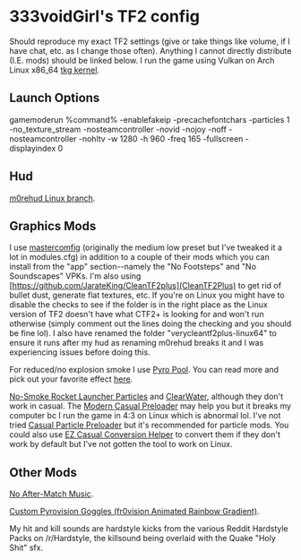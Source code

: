 # 333voidGirl's TF2 config
Should reproduce my exact TF2 settings (give or take things like volume, if I have chat, etc. as I change those often). Anything I cannot directly distribute (I.E. mods) should be linked below. I run the game using Vulkan on Arch Linux x86_64 [tkg kernel](https://github.com/Frogging-Family/linux-tkg). 

## Launch Options
gamemoderun %command% -enablefakeip -precachefontchars -particles 1 -no_texture_stream -nosteamcontroller -novid -nojoy -noff -nosteamcontroller -nohltv -w 1280 -h 960 -freq 165 -fullscreen -displayindex 0

## Hud
[m0rehud Linux branch](https://github.com/Hypnootize/m0rehud/tree/linux). 

## Graphics Mods
I use [mastercomfig](https://comfig.app/) (originally the medium low preset but I've tweaked it a lot in modules.cfg) in addition to a couple of their mods which you can install from the "app" section--namely the "No Footsteps" and "No Soundscapes" VPKs. I'm also using [https://github.com/JarateKing/CleanTF2plus](CleanTF2Plus) to get rid of bullet dust, generate flat textures, etc. If you're on Linux you might have to disable the checks to see if the folder is in the right place as the Linux version of TF2 doesn't have what CTF2+ is looking for and won't run otherwise (simply comment out the lines doing the checking and you should be fine lol). I also have renamed the folder "verycleantf2plus-linux64" to ensure it runs after my hud as renaming m0rehud breaks it and I was experiencing issues before doing this.

For reduced/no explosion smoke I use [Pyro Pool](https://drive.google.com/file/d/0B_loCHMSRedyc2ZqVWZGVXVFWGs/view?resourcekey=0-kLQ4d6BeqOGqIFEwHEjvug). You can read more and pick out your favorite effect [here](https://www.teamfortress.tv/25647).

[No-Smoke Rocket Launcher Particles](https://gamebanana.com/mods/12418) and [ClearWater](https://gamebanana.com/mods/199840), although they don't work in casual. The [Modern Casual Preloader](https://gamebanana.com/wips/79779) may help you but it breaks my computer bc I run the game in 4:3 on Linux which is abnormal lol. I've not tried [Casual Particle Preloader](https://gamebanana.com/tools/19049) but it's recommended for particle mods. You could also use [EZ Casual Conversion Helper](https://gamebanana.com/tools/18215) to convert them if they don't work by default but I've not gotten the tool to work on Linux.

## Other Mods

[No After-Match Music](https://gamebanana.com/sounds/33479).

[Custom Pyrovision Goggles (fr0vision Animated Rainbow Gradient)](https://gamebanana.com/mods/547776). 

My hit and kill sounds are hardstyle kicks from the various Reddit Hardstyle Packs on /r/Hardstyle, the killsound being overlaid with the Quake "Holy Shit" sfx. 

